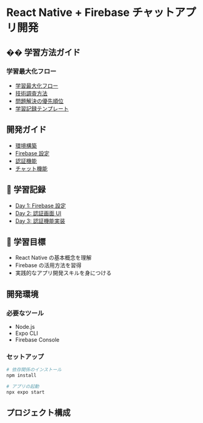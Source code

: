 # React Native + Firebase チャットアプリ開発

## �� 学習方法ガイド

### 学習最大化フロー

- [学習最大化フロー](./docs/学習最大化フロー.md)
- [技術調査方法](./docs/技術調査方法.md)
- [問題解決の優先順位](./docs/問題解決の優先順位.md)
- [学習記録テンプレート](./docs/学習記録テンプレート.md)

## 開発ガイド

- [環境構築](./docs/環境構築.md)
- [Firebase 設定](./docs/Firebase設定.md)
- [認証機能](./docs/認証機能.md)
- [チャット機能](./docs/チャット機能.md)

## 📝 学習記録

- [Day 1: Firebase 設定](./docs/Day-1-Firebase設定.md)
- [Day 2: 認証画面 UI](./docs/Day-2-認証画面UI.md)
- [Day 3: 認証機能実装](./docs/Day-3-認証機能実装.md)

## 🎯 学習目標

- React Native の基本概念を理解
- Firebase の活用方法を習得
- 実践的なアプリ開発スキルを身につける

## 開発環境

### 必要なツール

- Node.js
- Expo CLI
- Firebase Console

### セットアップ

```bash
# 依存関係のインストール
npm install

# アプリの起動
npx expo start
```

## プロジェクト構成
